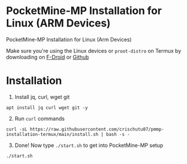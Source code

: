 # PocketMine-MP Installation for Linux (ARM Devices)
PocketMine-MP Installation for Linux (Arm Devices)

Make sure you're using the Linux devices or ``proot-distro`` on Termux by downloading on [F-Droid](https://f-droid.org/en/packages/com.termux/) or [Github](https://github.com/termux/termux-app/releases)
# Installation
1. Install jq, curl, wget git
```
apt install jq curl wget git -y
```
2. Run ``curl`` commands
```
curl -sL https://raw.githubusercontent.com/crischutu07/pmmp-installation-termux/main/install.sh | bash -s -
```
3. Done! Now type ``./start.sh`` to get into PocketMine-MP setup
```
./start.sh
```
